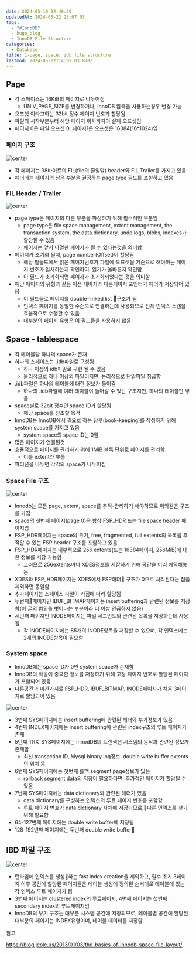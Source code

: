 ```yaml
---
date: 2024-05-10 22:40:29
updatedAt: 2024-05-22 23:07:03
tags:
  - "#InnoDB"
  - hugo_blog
  - InnoDB-File-Structure
categories:
  - Database
title: 1-page, space, idb file structure
lastmod: 2024-05-22T14:07:03.878Z
---
```

## Page

* 각 스페이스는 16KiB의 페이지로 나누어짐
  * UNIV\_PAGE\_SIZE를 변경하거나, InnoDB 압축을 사용하는경우 변경 가능
* 오프셋 이라고하는 32bit 정수 페이지 번호가 할당됨
* 파일의 시작부분부터 해당 페이지 위치까지의 실제 오프셋임
* 페이지 0은 파일 오프셋 0, 페이지1은 오프셋은 16384(16\*1024)임

### 페이지 구조

![center](/image/real-resource-image/Pasted%20image%2020240511112606.png)

* 각 페이지는 38바이트의 FIL(file의 줄임말) header와 FIL Trailer를 가지고 있음
* 헤더에는 페이지의 남은 부분을 결정하는 page type 필드를 포함하고 있음

### FIL Header / Trailer

![center](/image/real-resource-image/Pasted%20image%2020240511112813.png)

* page type은 페이지의 다른 부분을 파싱하기 위해 필수적인 부분임
  * page type은 file space management, extent management, the transaction system, the data dictionary, undo logs, blobs, indexes가 할당될 수 있음
  * 페이지는 앞서 나열한 페이지가 될 수 있다는것을 의미함
* 페이지가 초기화 될때, page number(Offset)이 할당됨
  * 해당 필들드에서 읽은 페이지번호가 파일에 오프셋을 기준으로 해야하는 페이지 번호가 일치하는지 확인하여, 읽기가 올바른지 확인함
  * 이 필드가 초기화되면 페이자가 초기화되었다는 것을 의미함
* 해당 페이지의 유형과 같은 이전 페이지와 다음페이지 포인터가 헤더가 저장되어 있음
  * 이 필드들로 페이지를 double-linked list 구조가 됨
  * 인덱스 페이지를 동일한 수순으로 연결하는데 사용되므로 전체 인덱스 스캔을 효율적으로 수행할 수 있음
  * 대부분의 페이지 유형은 이 필드들을 사용하지 않음

## Space - tablespace

* 각 테이블당 하나의 space가 존재
* 하나의 스페이스는 .idb파일로 구성됨
  * 하나 이상의 idb파일로 구현 될 수 있음
  * 물리적으로 하나 이상의 파일이지만, 논리적으로 단일파일 취급함
* .idb파일은 하나의 테이블에 대한 정보가 들어감
  * 하나의 .idb파일에 여러 테이블이 들어갈 수 있는 구조지만, 하나의 테이블만 넣음
* space별로 32bit 정수인 space ID가 할당됨
  * 해당 space를 참조할 목적
* InnoDB는 InnoDB에서 필요로 하는 장부(book-keeping)를 작성하기 위해 system space를 가지고 있음
  * system space의 space ID는 0임
* 많은 페이지가 연결된것
* 효율적으로 페이지를 관리하기 위헤 1MiB 블록 단위로 페이지를 관리함
  * 이를 extent라 부름
* 파티션을 나누면 각각의 space가 나누어짐

### Space File 구조

![center](/image/real-resource-image/Pasted%20image%2020240511225238.png)

* Innodb는 모든 page, extent, space를 추적-관리하기 해야하므로 위와같은 구조를 가짐
* space의 첫번째 페이지(page 0)은 항상 FSP\_HDR 또는 file space header 페이지임
* FSP\_HDR페이지는 space의 크기, free, fragmented, full extents의 목록을 추적할 수 있는 FSP header 구조를 포함하고 있음
* FSP\_HDR페이지는 내부적으로 256 extents(또는 16384페이지, 256MiB)에 대한 정보를 저장 가능함
  * 그러므로 256extents마다 XDES정보를 저장하기 위해 공간을 미리 예약해놓음
* XDES와 FSP\_HDR페이지는 XDES에서 FSP해더 구조가 0으로 처리된다는 점을 제외하면 동일함
* 추가페이지는 스페이스 파일이 커짐에 따라 할당됨
* 두번째페이지인 IBUF\_BITMAP페이지는 insert buffering과 관련된 정보를 저장함(이 글의 범위를 벗어나는 부분이라 더 이상 언급하지 않음)
* 세번째 페이지인 INODE페이지는 파일 세그먼트와 관련된 목록을 저장하는데 사용됨
  * 각 INODE페이지에는 85개의 INODE항목을 저장할 수 있으며, 각 인덱스에는 2개의 INODE항목이 필요함

### System space

* InnoDB에는 space ID가 0인 system space가 존재함
* InnoDB의 작동에 중요한 정보를 저장하기 위해 고정 페이지 번호로 할당된 페이지가 포함되어 있음
* 다른공간과 마찬가지로 FSP\_HDR, IBUF\_BITMAP, INODE페이지가 처음 3페이지로 할당되어 있음

![center](/image/real-resource-image/Pasted%20image%2020240511231613.png)

* 3번째 SYS페이지에는 insert buffering에 관련된 헤더와 부기정보가 있음
* 4번째 INDEX페이지에는 insert buffering에 관련된 index구조의 루트 페이지가 존재
* 5번째 TRX\_SYS페이지에는 InnodDB의 트랜잭션 시스템의 동작과 관련된 정보가 존재함
  * 최신 transaction ID, Mysql binary log정보, double write buffer extents의 위치 등
* 6번째 SYS페이지에는 첫번째 롤백 segment page정보가 있음
  * rollback segment data의 저장이 필요하다면, 추가적인 페이지가 할당될 수 있음
* 7번째 SYS페이지에는 data dictionary와 관련된 헤더가 있음
  * data dictionary를 구성하는 인덱스의 루트 페이지 번호를 포함함
  * 루트 페이지 번호가 data dictionary 자체에 저장되므로,다른 인덱스를 찾기 위해 필요함
* 64-127번째 페이지에는 double write buffer에 저장됨
* 128-192번째 페이지에는 두번째 double write buffer

## IBD 파일 구조

![center](/image/real-resource-image/Pasted%20image%2020240511233507.png)

* 런타임에 인덱스를 생성하는 fast index creation을 제외하고, 필수 초기 3페이지 이후 공간에 할당된 페이지들은 테이블 생성에 정의된 순서대로 테이블에 있는 각 인덱스 루트 페이지가 됨
* 3번째 페이지는 clustered index의 루트페이지, 4번째 페이지는 첫번째 secondary index의 루트페이지임
* InnoDB의 부기 구조는 대부분 시스템 공간에 저장되므로, 테이블별 공간에 할당된 대부분의 페이지는 INDEX유형이며, 테이블 데이터를 저장함

참고

https://blog.jcole.us/2013/01/03/the-basics-of-innodb-space-file-layout/

